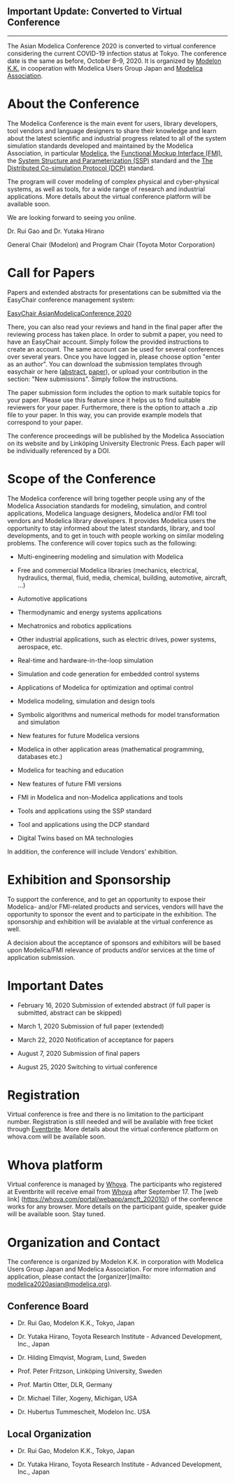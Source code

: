 
## Important Update: Converted to Virtual Conference

-----------------------------------------------------------------     


The Asian Modelica Conference 2020 is converted to virtual conference considering the current COVID-19 infection status at Tokyo. The conference date is the same as before, October 8–9, 2020. It is organized by [Modelon K.K.](https://www.modelon.com/) in cooperation with Modelica Users Group Japan and [Modelica Association](https://www.modelica.org/).

# About the Conference

The Modelica Conference is the main event for users, library developers, tool vendors and language designers to share their knowledge and learn about the latest scientific and industrial progress related to all of the system simulation standards developed and maintained by the Modelica Association, in particular [Modelica](https://www.modelica.org/), the [Functional Mockup Interface (FMI)](http://www.fmi-standard.org/), the [System Structure and Parameterization (SSP)](https://ssp-standard.org/) standard and the [The Distributed Co-simulation Protocol (DCP)](https://dcp-standard.org/) standard.

The program will cover modeling of complex physical and cyber-physical systems, as well as tools, for a wide range of research and industrial applications. More details about the virtual conference platform will be available soon.

We are looking forward to seeing you online.

Dr. Rui Gao and Dr. Yutaka Hirano

General Chair (Modelon) and Program Chair (Toyota Motor Corporation)

# Call for Papers

Papers and extended abstracts for presentations can be submitted via the EasyChair conference management system:

[EasyChair AsianModelicaConference 2020](https://easychair.org/my/conference?conf=modelica2020asian)

There, you can also read your reviews and hand in the final paper after the reviewing process has taken place.
In order to submit a paper, you need to have an EasyChair account.
Simply follow the provided instructions to create an account.
The same account can be used for several conferences over several years.
Once you have logged in, please choose option "enter as an author".
You can download the submission templates through easychair or here ([abstract](cfp/abstract-templates-Modelica2020Asian.zip), [paper](cfp/conference-templates-Modelica2020Asian.zip)), or upload your contribution in the section: "New submissions".
Simply follow the instructions.

The paper submission form includes the option to mark suitable topics for your paper. Please use this feature since it helps us to find suitable reviewers for your paper. Furthermore, there is the option to attach a .zip file to your paper. In this way, you can provide example models that correspond to your paper.

The conference proceedings will be published by the Modelica Association on its website and by Linköping University Electronic Press. Each paper will be individually referenced by a DOI.

# Scope of the Conference

The Modelica conference will bring together people using any of the Modelica Association standards for modeling, simulation, and control applications, Modelica language designers, Modelica and/or FMI tool vendors and Modelica library developers. It provides Modelica users the opportunity to stay informed about the latest standards, library, and tool developments, and to get in touch with people working on similar modeling problems. The conference will cover topics such as the following:

*  Multi-engineering modeling and simulation with Modelica

*  Free and commercial Modelica libraries (mechanics, electrical, hydraulics, thermal, fluid, media, chemical, building, automotive, aircraft, ...)

*  Automotive applications

*  Thermodynamic and energy systems applications

*  Mechatronics and robotics applications

*  Other industrial applications, such as electric drives, power systems, aerospace, etc.

*  Real-time and hardware-in-the-loop simulation

*  Simulation and code generation for embedded control systems

*  Applications of Modelica for optimization and optimal control

*  Modelica modeling, simulation and design tools

*  Symbolic algorithms and numerical methods for model transformation and simulation

*  New features for future Modelica versions

*  Modelica in other application areas (mathematical programming, databases etc.)

*  Modelica for teaching and education

*  New features of future FMI versions

*  FMI in Modelica and non-Modelica applications and tools

*  Tools and applications using the SSP standard

*  Tool and applications using the DCP standard

*  Digital Twins based on MA technologies

In addition, the conference will include Vendors' exhibition.

# Exhibition and Sponsorship

To support the conference, and to get an opportunity to expose their Modelica- and/or FMI-related products and services, vendors will have the opportunity to sponsor the event and to participate in the exhibition. The sponsorship and exhibition will be avialable at the virtual conference as well.

A decision about the acceptance of sponsors and exhibitors will be based upon Modelica/FMI relevance of products and/or services at the time of application submission.

# Important Dates

*  February 16, 2020 Submission of extended abstract (if full paper is submitted, abstract can be skipped)

*  March 1, 2020 Submission of full paper (extended)

*  March 22, 2020 Notification of acceptance for papers

*  August 7, 2020  Submission of final papers

*  August 25, 2020 Switching to virtual conference

# Registration

Virtual conference is free and there is no limitation to the participant number. Registration is still needed and will be available with free ticket through [Eventbrite](https://www.eventbrite.com/e/asian-modelica-conference-2020-tickets-85464726297). More details about the virtual conference platform on whova.com will be available soon.

# Whova platform

Virtual conference is managed by [Whova](https://whova.com/). The participants who registered at Eventbrite will receive email from [Whova](https://whova.com/) after September 17. The [web link] (https://whova.com/portal/webapp/amcft_202010/) of the conference works for any browser. More details on the participant guide, speaker guide will be available soon. Stay tuned.

# Organization and Contact

The conference is organized by Modelon K.K. in corporation with Modelica Users Group Japan and Modelica Association.
For more information and application, please contact the [organizer](mailto: modelica2020asian@modelica.org).

## Conference Board

*  Dr. Rui Gao, Modelon K.K., Tokyo, Japan

*  Dr. Yutaka Hirano, Toyota Research Institute - Advanced Development, Inc., Japan

*  Dr. Hilding Elmqvist, Mogram, Lund, Sweden

*  Prof. Peter Fritzson, Linköping University, Sweden

*  Prof. Martin Otter, DLR, Germany

*  Dr. Michael Tiller, Xogeny, Michigan, USA

*  Dr. Hubertus Tummescheit, Modelon Inc. USA

## Local Organization

*  Dr. Rui Gao, Modelon K.K., Tokyo, Japan

*  Dr. Yutaka Hirano, Toyota Research Institute - Advanced Development, Inc., Japan
